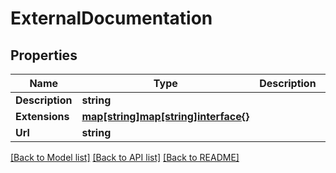 # ExternalDocumentation

## Properties

Name | Type | Description | Notes
------------ | ------------- | ------------- | -------------
**Description** | **string** |  | [optional] 
**Extensions** | [**map[string]map[string]interface{}**](map[string]interface{}.md) |  | [optional] 
**Url** | **string** |  | [optional] 

[[Back to Model list]](../README.md#documentation-for-models) [[Back to API list]](../README.md#documentation-for-api-endpoints) [[Back to README]](../README.md)



